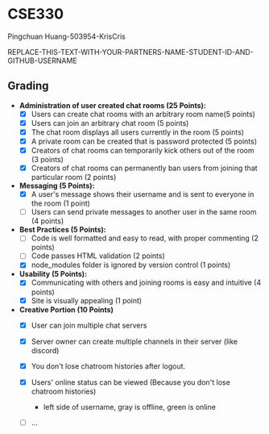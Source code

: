 # CSE330

Pingchuan Huang-503954-KrisCris

REPLACE-THIS-TEXT-WITH-YOUR-PARTNERS-NAME-STUDENT-ID-AND-GITHUB-USERNAME


## Grading

- **Administration of user created chat rooms (25 Points):**
  - [x] Users can create chat rooms with an arbitrary room name(5 points)
  - [x] Users can join an arbitrary chat room (5 points)
  - [x] The chat room displays all users currently in the room (5 points)
  - [x] A private room can be created that is password protected (5 points)
  - [x] Creators of chat rooms can temporarily kick others out of the room (3 points)
  - [x] Creators of chat rooms can permanently ban users from joining that particular room (2 points)
- **Messaging (5 Points):**
  - [x] A user's message shows their username and is sent to everyone in the room (1 point)
  - [ ] Users can send private messages to another user in the same room (4 points)
- **Best Practices (5 Points):**
  - [ ] Code is well formatted and easy to read, with proper commenting (2 points)
  - [ ] Code passes HTML validation (2 points)
  - [x] node_modules folder is ignored by version control (1 points)
- **Usability (5 Points):**
  - [x] Communicating with others and joining rooms is easy and intuitive (4 points)
  - [x] Site is visually appealing (1 point)
- **Creative Portion (10 Points)**
  - [x] User can join multiple chat servers
  - [x] Server owner can create multiple channels in their server (like discord)
  - [x] You don't lose chatroom histories after logout.
  - [x] Users' online status can be viewed (Because you don't lose chatroom histories)
    - left side of username, gray is offline, green is online
  - [ ] ...

